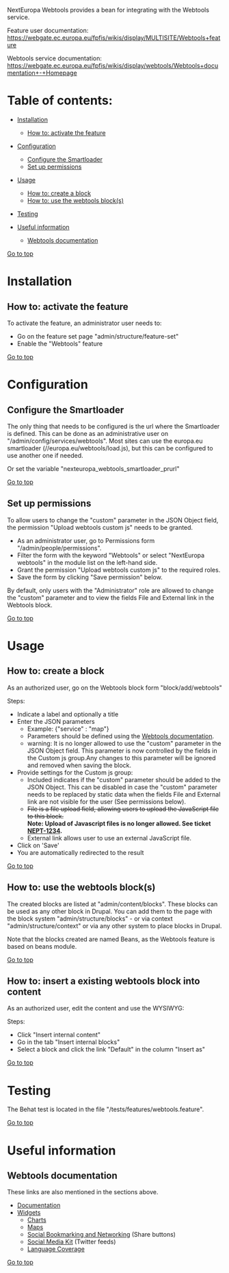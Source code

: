 NextEuropa Webtools provides a bean for integrating with the Webtools service.

Feature user documentation: https://webgate.ec.europa.eu/fpfis/wikis/display/MULTISITE/Webtools+feature

Webtools service documentation: https://webgate.ec.europa.eu/fpfis/wikis/display/webtools/Webtools+documentation+-+Homepage

Table of contents:
=================
- [Installation](#installation)
  - [How to: activate the feature](#how-to-activate-the-feature)

- [Configuration](#configuration)
  - [Configure the Smartloader](#configure-the-smartloader)
  - [Set up permissions](#set-up-permissions)

- [Usage](#usage)
  - [How to: create a block](#how-to-create-a-block)
  - [How to: use the webtools block(s)](#how-to-use-the-webtools-blocks)

- [Testing](#testing)

- [Useful information](#useful-information)
  - [Webtools documentation](#webtools-documentation)

[Go to top](#table-of-contents)

# Installation

## How to: activate the feature

To activate the feature, an administrator user needs to:
- Go on the feature set page "admin/structure/feature-set"
- Enable the "Webtools" feature

[Go to top](#table-of-contents)

# Configuration

## Configure the Smartloader

The only thing that needs to be configured is the url where the Smartloader is defined.
This can be done as an administrative user on "/admin/config/services/webtools".
Most sites can use the europa.eu smartloader (//europa.eu/webtools/load.js),
but this can be configured to use another one if needed.

Or set the variable "nexteuropa_webtools_smartloader_prurl"

[Go to top](#table-of-contents)

## Set up permissions

To allow users to change the "custom" parameter in the JSON Object field,
the permission "Upload webtools custom js" needs to be granted.
- As an administrator user, go to Permissions form "/admin/people/permissions".
- Filter the form with the keyword "Webtools" or select "NextEuropa webtools" in the module list on the left-hand side.
- Grant the permission "Upload webtools custom js" to the required roles.
- Save the form by clicking "Save permission" below.

By default, only users with the "Administrator" role are allowed to change
the "custom" parameter and to view the fields File and External link in the
Webtools block.

[Go to top](#table-of-contents)

# Usage

## How to: create a block

As an authorized user, go on the Webtools block form "block/add/webtools"

Steps:
- Indicate a label and optionally a title
- Enter the JSON parameters
    - Example: {"service" : "map"}
    - Parameters should be defined using the [Webtools documentation](#webtools-documentation).
    - warning: It is no longer allowed to use the "custom" parameter in the JSON
    Object field. This parameter is now controlled by the fields in the Custom
    js group.Any changes to this parameter will be ignored and removed when
    saving the block.
- Provide settings for the Custom js group:
    - Included indicates if the "custom" parameter should be added to the JSON Object.
    This can be disabled in case the "custom" parameter needs to be replaced by
    static data when the fields File and External link are not visible for the
    user (See permissions below).
    - ~~File is a file upload field, allowing users to upload the JavaScript file to this block.~~
    <br>**Note: Upload of Javascript files is no longer allowed. See ticket [NEPT-1234](https://webgate.ec.europa.eu/CITnet/jira/browse/NEPT-1234).**
    - External link allows user to use an external JavaScript file.
- Click on 'Save'
- You are automatically redirected to the result

[Go to top](#table-of-contents)

## How to: use the webtools block(s)

The created blocks are listed at "admin/content/blocks".
These blocks can be used as any other block in Drupal.
You can add them to the page with the block system "admin/structure/blocks" -
or via context "admin/structure/context" or via any other system to place blocks
in Drupal.

Note that the blocks created are named Beans, as the Webtools feature is based
on beans module.

[Go to top](#table-of-contents)

## How to: insert a existing webtools block into content

As an authorized user, edit the content and use the WYSIWYG:

Steps:
- Click "Insert internal content"
- Go in the tab "Insert internal blocks"
- Select a block and click the link "Default" in the column "Insert as"

[Go to top](#table-of-contents)

# Testing

The Behat test is located in the file "/tests/features/webtools.feature".

[Go to top](#table-of-contents)

# Useful information

## Webtools documentation

These links are also mentioned in the sections above.
- [Documentation](https://webgate.ec.europa.eu/fpfis/wikis/x/QKUjBg)
- [Widgets](https://webgate.ec.europa.eu/fpfis/wikis/x/n49DBg)
    - [Charts](https://webgate.ec.europa.eu/fpfis/wikis/x/MSTyCQ)
    - [Maps](https://webgate.ec.europa.eu/fpfis/wikis/x/BIlDBg)
    - [Social Bookmarking and Networking](https://webgate.ec.europa.eu/fpfis/wikis/x/_I5DBg) (Share buttons)
    - [Social Media Kit](https://webgate.ec.europa.eu/fpfis/wikis/x/gaUjBg) (Twitter feeds)
    - [Language Coverage](https://webgate.ec.europa.eu/fpfis/wikis/x/eo_QC)

[Go to top](#table-of-contents)
